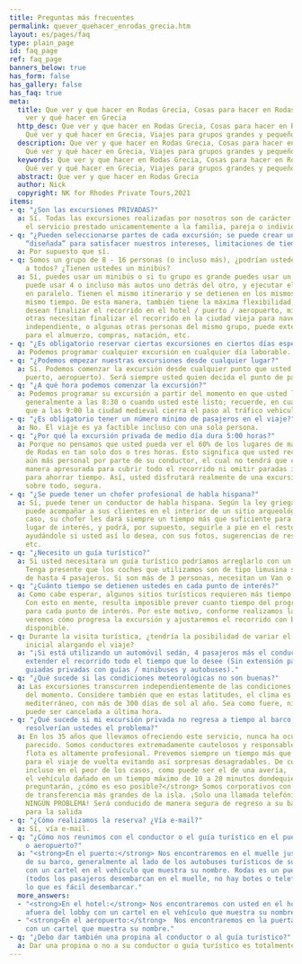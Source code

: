 ```yaml
---
title: Preguntas más frecuentes
permalink: quever_quehacer_enrodas_grecia.htm
layout: es/pages/faq
type: plain_page
id: faq_page
ref: faq_page
banners_below: true
has_form: false
has_gallery: false
has_faq: true
meta:
  title: Que ver y que hacer en Rodas Grecia, Cosas para hacer en Rodas Grecia, Qué
    ver y qué hacer en Grecia
  http_desc: Que ver y que hacer en Rodas Grecia, Cosas para hacer en Rodas Grecia,
    Qué ver y qué hacer en Grecia, Viajes para grupos grandes y pequeños
  description: Que ver y que hacer en Rodas Grecia, Cosas para hacer en Rodas Grecia,
    Qué ver y qué hacer en Grecia, Viajes para grupos grandes y pequeños
  keywords: Que ver y que hacer en Rodas Grecia, Cosas para hacer en Rodas Grecia,
    Qué ver y qué hacer en Grecia, Viajes para grupos grandes y pequeños
  abstract: Que ver y que hacer en Rodas Grecia
  author: Nick
  copyright: NK for Rhodes Private Tours,2021
items:
- q: "¿Son las excursiones PRIVADAS?"
  a: Sí. Todas las excursiones realizadas por nosotros son de carácter privado, y
    el servicio prestado unicamentemente a la familia, pareja o individuo que lo reservó.
- q: "¿Pueden seleccionarse partes de cada excursión; se puede crear una excursión
    “diseñada” para satisfacer nuestros intereses, limitaciones de tiempo y deseos?"
  a: Por supuesto que sí.
- q: Somos un grupo de 8 - 16 personas (o incluso más), ¿podrían ustedes acomodarnos
    a todos? ¿Tienen ustedes un minibús?
  a: Sí, puedes usar un minibús o si tu grupo es grande puedes usar un autobús.   Alternativamente,
    puede usar 4 o incluso más autos uno detrás del otro, y ejecutar el recorrido
    en paralelo. Tienen el mismo itinerario y se detienen en los mismos lugares al
    mismo tiempo. De esta manera, también tiene la máxima flexibilidad, algunas personas
    desean finalizar el recorrido en el hotel / puerto / aeropuerto, mientras que
    otras necesitan finalizar el recorrido en la ciudad vieja para navegar de forma
    independiente, o algunas otras personas del mismo grupo, puede extender el recorrido
    para el almuerzo, compras, natación, etc.
- q: "¿Es obligatorio reservar ciertas excursiones en ciertos días específicos?"
  a: Podemos programar cualquier excursión en cualquier día laborable. 24/7/365.
- q: "¿Podemos empezar nuestras excursiones desde cualquier lugar?"
  a: Sí. Podemos comenzar la excursión desde cualquier punto que usted elija (hotel,
    puerto, aeropuerto). Será siempre usted quien decida el punto de partida.
- q: "¿A qué hora podemos comenzar la excursión?"
  a: Podemos programar su excursión a partir del momento en que usted lo desee. Comenzamos
    generalmente a las 8:30 o cuando usted esté listo; recuerde, en cualquier caso,
    que a las 9:00 la ciudad medieval cierra el paso al tráfico vehicular.
- q: "¿Es obligatorio tener un número mínimo de pasajeros en el viaje?"
  a: No. El viaje es ya factible incluso con una sola persona.
- q: "¿Por qué la excursión privada de medio día dura 5:00 horas?"
  a: Porque no pensamos que usted pueda ver el 60% de los lugares de mayor interés
    de Rodas en tan solo dos o tres horas. Esto significa que usted recibirá una atención
    aún más personal por parte de su conductor, el cual no tendrá que conducir de
    manera apresurada para cubrir todo el recorrido ni omitir paradas interesantes
    para ahorrar tiempo. Así, usted disfrutará realmente de una excursión cómoda y,
    sobre todo, segura.
- q: "¿Se puede tener un chofer profesional de habla hispana?"
  a: Sí, puede tener un conductor de habla hispana. Según la ley griega ningún conductor
    puede acompañar a sus clientes en el interior de un sitio arqueológico. En cualquier
    caso, su chofer les dará siempre un tiempo más que suficiente para visitar cada
    lugar de interés, y podrá, por supuesto, seguirle a pie en el resto de las paradas,
    ayudándole si usted así lo desea, con sus fotos, sugerencias de restaurantes,
    etc.
- q: "¿Necesito un guía turístico?"
  a: Si usted necesitara un guía turístico podríamos arreglarlo con un coste adicional.
    Tenga presente que los coches que utilizamos son de tipo limusina sedán con capacidad
    de hasta 4 pasajeros. Si son más de 3 personas, necesitan un Van o un Minibús
- q: "¿Cuánto tiempo se detienen ustedes en cada punto de interés?"
  a: Como cabe esperar, algunos sitios turísticos requieren más tiempo que otros.
    Con esto en mente, resulta imposible prever cuanto tiempo del programa se necesitará
    para cada punto de interés. Por este motivo, conforme realizamos las paradas,
    veremos cómo progresa la excursión y ajustaremos el recorrido con base en el tiempo
    disponible.
- q: Durante la visita turística, ¿tendría la posibilidad de variar el itinerario
    inicial alargando el viaje?
  a: "¡Si está utilizando un automóvil sedán, 4 pasajeros más el conductor, puede
    extender el recorrido todo el tiempo que lo desee (Sin extensión para visitas
    guiadas privadas con guías / minibuses y autobuses)."
- q: "¿Qué sucede si las condiciones meteorológicas no son buenas?"
  a: Las excursiones transcurren independientemente de las condiciones atmosféricas
    del momento. Considere también que en estas latitudes, el clima es típicamente
    mediterráneo, con más de 300 días de sol al año. Sea como fuere, ninguna visita
    puede ser cancelada a última hora.
- q: "¿Qué sucede si mi excursión privada no regresa a tiempo al barco / avión? Cómo
    resolverían ustedes el problema?"
  a: En los 35 años que llevamos ofreciendo este servicio, nunca ha ocurrido un incidente
    parecido. Somos conductores extremadamente cautelosos y responsables, y nuestra
    flota es altamente profesional. Prevemos siempre un tiempo más que suficiente
    para el viaje de vuelta evitando así sorpresas desagradables. De cualquier manera,
    incluso en el peor de los casos, como puede ser el de una avería, ¡sustituiríamos
    el vehículo dañado en un tiempo máximo de 10 a 20 minutos dondequiera que se encuentre!<br><strong>Se
    preguntarán, ¿cómo es eso posible?</strong> Somos corporativos con las empresas
    de transferencia más grandes de la isla. ¡Solo una llamada telefónica y NO HABRÁ
    NINGÚN PROBLEMA! Será conducido de manera segura de regreso a su barco / avión
    para la salida
- q: "¿Cómo realizamos la reserva? ¿Vía e-mail?"
  a: Sí, vía e-mail.
- q: "¿Cómo nos reunimos con el conductor o el guía turístico en el puerto, hotel
    o aeropuerto?"
  a: "<strong>En el puerto:</strong> Nos encontraremos en el muelle justo al salir
    de su barco, generalmente al lado de los autobuses turísticos de su línea de cruceros,
    con un cartel en el vehículo que muestra su nombre. Rodas es un puerto de muelle
    (todos los pasajeros desembarcan en el muelle, no hay botes o teleféricos), por
    lo que es fácil desembarcar."
  more_answers:
  - "<strong>En el hotel:</strong> Nos encontraremos con usted en el hotel, justo
    afuera del lobby con un cartel en el vehículo que muestra su nombre."
  - "<strong>En el aeropuerto:</strong>  Nos encontraremos en la puerta principal
    con un cartel que muestra su nombre."
- q: "¿Debo dar también una propina al conductor o al guía turístico?"
  a: Dar una propina o no a su conductor o guía turístico es totalmente opcional.
---
```


